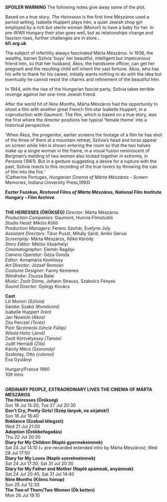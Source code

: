 **SPOILER WARNING** The following notes give away some of the plot.

Based on a true story, _The Heiresses_ is the first time Mészáros used a period setting. Isabelle Huppert plays Irén, a quiet Jewish shop girl employed by a rich but sterile woman (Monori) to have a baby for her. In pre-WWII Hungary their plan goes well, but as relationships change and fascism rises, further challenges are in store...<br>
**bfi.org.uk**

The subject of infertility always fascinated Márta Mészáros. In 1936, the wealthy, barren Szilvia ‘buys’ her beautiful, intelligent but impecunious friend Irén, so that her husband, Ákos, the handsome officer, can get her pregnant and the resulting child will inherit the vast fortune. Ákos, who has his wife to thank for his career, initially wants nothing to do with the idea but eventually he cannot resist the charms and refinement of the beautiful Irén.

In 1944, with the rise of the Hungarian fascist party, Szilvia takes terrible revenge against her one-time Jewish friend.

After the world hit of _Nine Months_, Márta Mészáros had the opportunity to shoot a film with another great French film star Isabelle Huppert, in a coproduction with Gaumont. The film, which is based on a true story, was the first where the director positions her typical ‘female theme’ into a historical perspective.

‘When Ákos, the progenitor, earlier screens the footage of a film he has shot of the three of them at a mountain retreat, Szilvia’s head and torso appear on screen while Irén  is shown entering the room so that the two halves make up a single woman in the frame, in a visual fusion reminiscent of Bergman’s melding of two women also locked together _in extremis,_ in _Persona_ (1961). But in a gesture suggesting a desire for a rupture with the past, Szilvia reacts to this recording of the true lovers by throwing the can of film into the fire.’  
(Catherine Portuges, _Hungarian Cinema of Márta Mészáros – Screen_ Memories, Indiana University Press,1993)<br>

**Eszter Fazekas, _Restored Films of Márta Mészáros_, National Film Institute Hungary – Film Archive**<br>
<br>


**THE HEIRESSES (ÖRÖKSÉG)**
_Director:_ Márta Mészáros<br>
_Production Companies:_ Gaumont, Hunnia Filmstúdió<br>
_Studio Head:_ Miklós  Köllő<br>
_Production Managers:_ Ferenc  Szohár, Evelyne July<br>
_Assistant Directors:_ Tibor Puszt, Mihály Sárdi,
Anikó Gervai<br>
_Screenplay:_ Márta Mészáros, Ildikó Kóródy<br>
_Story Editor:_ Miklós Vásárhelyi<br>
_Cinematographer:_ Elemér Ragályi<br>
_Camera Operator:_ Géza Gonda<br>
_Editor:_ Annamária Komlóssy<br>
_Art Director:_ József Romvári<br>
_Costume Designer:_ Fanny Kemenes<br>
_Wardrobe:_ Zsuzsa Balai<br>
_Music:_ Zsolt Döme, Johann  Strauss, Szabolcs Fényes<br>
_Sound Director:_ György  Kovács<br>

**Cast**<br>
Lili Monori _(Szilvia)_<br>
Sándor Szabó _(Komáromi)_<br>
Isabelle Huppert _(Irén)_<br>
Jan Nowicki _(Ákos)_<br>
Zita Perczel _(Teréz)_<br>
Piotr Skrzinecki _(Uncle Fülöp)_<br>
Witold Holtz _(Jenö)_<br>
Zsolt Körtvélyessy _(Tamás)_<br>
Judit Hernádi _(Zita)_<br>
Károly Mécs _(Szorondy)_<br>
Szokolay, Ottó _(colonel)_<br>
Éva Gyulányi<br>

Hungary/France 1980<br>
109 mins<br>
<br>

**ORDINARY PEOPLE, EXTRAORDINARY LIVES  THE CINEMA OF MÁRTA MÉSZÁROS**<br>
**The Heiresses (Örökség)**<br>
Sun 18 Jul 15:20; Tue 27 Jul 20:30<br>
**Don’t Cry, Pretty Girls! (Szép lányok, ne sírjatok!)**<br>
Sun 18 Jul 18:40<br>
**Riddance (Szabad lélegzet)**<br>
Wed 21 Jul 21:00<br>
**Adoption (Örökbefogadás)**<br>
Thu 22 Jul 20:30<br>
**Diary for My Children (Napló gyermekeimnek)**<br>
Sat 24 Jul 14:10 (+ pre-recorded extended intro by
Márta Mészáros); Wed 28 Jul 17:50<br>
**Diary for My Loves (Napló szerelmeimnek)**<br>
Sat 24 Jul 17:30; Sat 31 Jul 20:30<br>
**Diary for My Father and Mother (Napló apámnak, anyámnak)**<br>
Sat 24 Jul 20:45; Sat 31 Jul 14:40<br>
**Nine Months (Kilenc hónap)**<br>
Sun 25 Jul 12:30<br>
**The Two of Them/Two Women (Ök ketten)**<br>
Mon 26 Jul 18:10<br>
<!--stackedit_data:
eyJoaXN0b3J5IjpbLTE2NzA0NTU0MDcsODEzMzE1MTU5LC0xND
IzNjgzODhdfQ==
-->